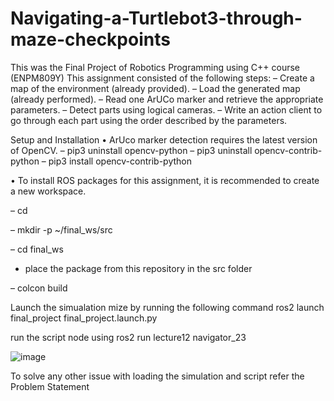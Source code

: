 # Navigating-a-Turtlebot3-through-maze-checkpoints
This was the Final Project of Robotics Programming using C++ course (ENPM809Y)
This assignment consisted of the following steps:
– Create a map of the environment (already provided).
– Load the generated map (already performed).
– Read one ArUCo marker and retrieve the appropriate parameters.
– Detect parts using logical cameras.
– Write an action client to go through each part using the order described by
the parameters.

Setup and Installation
• ArUco marker detection requires the latest version of OpenCV.
– pip3 uninstall opencv-python
– pip3 uninstall opencv-contrib-python
– pip3 install opencv-contrib-python

• To install ROS packages for this assignment, it is recommended to create a new
workspace.

– cd

– mkdir -p ~/final_ws/src

– cd final_ws

- place the package from this repository in the src folder

– colcon build

Launch the simualation mize by running the following command
ros2 launch final_project final_project.launch.py

run the script node using
ros2 run lecture12 navigator_23

![image](https://github.com/robosac333/Navigating-a-Turtlebot3-through-maze-checkpoints/blob/main/assets/143353582/e666f217-3f82-4fe3-9e17-921adb4329c4.png)

To solve any other issue with loading the simulation and script refer the Problem Statement
